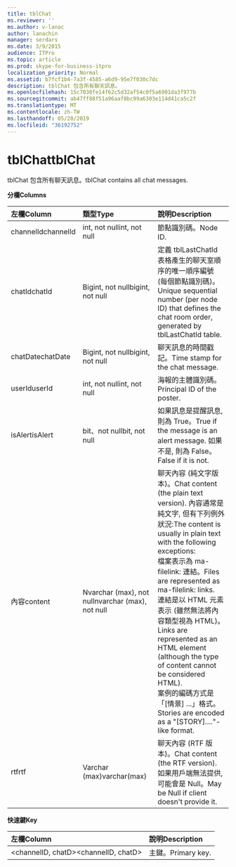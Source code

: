 ```yaml
---
title: tblChat
ms.reviewer: ''
ms.author: v-lanac
author: lanachin
manager: serdars
ms.date: 3/9/2015
audience: ITPro
ms.topic: article
ms.prod: skype-for-business-itpro
localization_priority: Normal
ms.assetid: b7fcf1b4-7a3f-4585-a6d9-95e7f030c7dc
description: tblChat 包含所有聊天訊息。
ms.openlocfilehash: 15c7030fe14f62c5d32af54c0f5a6901da3f977b
ms.sourcegitcommit: ab47ff88f51a96aaf8bc99a6303e114d41ca5c2f
ms.translationtype: MT
ms.contentlocale: zh-TW
ms.lasthandoff: 05/20/2019
ms.locfileid: "36192752"
---
```

# <a name="tblchat"></a><span data-ttu-id="5382b-103">tblChat</span><span class="sxs-lookup"><span data-stu-id="5382b-103">tblChat</span></span>
 
<span data-ttu-id="5382b-104">tblChat 包含所有聊天訊息。</span><span class="sxs-lookup"><span data-stu-id="5382b-104">tblChat contains all chat messages.</span></span>
  
<span data-ttu-id="5382b-105">**分欄**</span><span class="sxs-lookup"><span data-stu-id="5382b-105">**Columns**</span></span>

|<span data-ttu-id="5382b-106">**左欄**</span><span class="sxs-lookup"><span data-stu-id="5382b-106">**Column**</span></span>|<span data-ttu-id="5382b-107">**類型**</span><span class="sxs-lookup"><span data-stu-id="5382b-107">**Type**</span></span>|<span data-ttu-id="5382b-108">**說明**</span><span class="sxs-lookup"><span data-stu-id="5382b-108">**Description**</span></span>|
|:-----|:-----|:-----|
|<span data-ttu-id="5382b-109">channelId</span><span class="sxs-lookup"><span data-stu-id="5382b-109">channelId</span></span>  <br/> |<span data-ttu-id="5382b-110">int, not null</span><span class="sxs-lookup"><span data-stu-id="5382b-110">int, not null</span></span>  <br/> |<span data-ttu-id="5382b-111">節點識別碼。</span><span class="sxs-lookup"><span data-stu-id="5382b-111">Node ID.</span></span>  <br/> |
|<span data-ttu-id="5382b-112">chatId</span><span class="sxs-lookup"><span data-stu-id="5382b-112">chatId</span></span>  <br/> |<span data-ttu-id="5382b-113">Bigint, not null</span><span class="sxs-lookup"><span data-stu-id="5382b-113">bigint, not null</span></span>  <br/> |<span data-ttu-id="5382b-114">定義 tblLastChatId 表格產生的聊天室順序的唯一順序編號 (每個節點識別碼)。</span><span class="sxs-lookup"><span data-stu-id="5382b-114">Unique sequential number (per node ID) that defines the chat room order, generated by tblLastChatId table.</span></span>  <br/> |
|<span data-ttu-id="5382b-115">chatDate</span><span class="sxs-lookup"><span data-stu-id="5382b-115">chatDate</span></span>  <br/> |<span data-ttu-id="5382b-116">Bigint, not null</span><span class="sxs-lookup"><span data-stu-id="5382b-116">bigint, not null</span></span>  <br/> |<span data-ttu-id="5382b-117">聊天訊息的時間戳記。</span><span class="sxs-lookup"><span data-stu-id="5382b-117">Time stamp for the chat message.</span></span>  <br/> |
|<span data-ttu-id="5382b-118">userId</span><span class="sxs-lookup"><span data-stu-id="5382b-118">userId</span></span>  <br/> |<span data-ttu-id="5382b-119">int, not null</span><span class="sxs-lookup"><span data-stu-id="5382b-119">int, not null</span></span>  <br/> |<span data-ttu-id="5382b-120">海報的主體識別碼。</span><span class="sxs-lookup"><span data-stu-id="5382b-120">Principal ID of the poster.</span></span>  <br/> |
|<span data-ttu-id="5382b-121">isAlert</span><span class="sxs-lookup"><span data-stu-id="5382b-121">isAlert</span></span>  <br/> |<span data-ttu-id="5382b-122">bit、not null</span><span class="sxs-lookup"><span data-stu-id="5382b-122">bit, not null</span></span>  <br/> |<span data-ttu-id="5382b-123">如果訊息是提醒訊息, 則為 True。</span><span class="sxs-lookup"><span data-stu-id="5382b-123">True if the message is an alert message.</span></span> <span data-ttu-id="5382b-124">如果不是, 則為 False。</span><span class="sxs-lookup"><span data-stu-id="5382b-124">False if it is not.</span></span>  <br/> |
|<span data-ttu-id="5382b-125">內容</span><span class="sxs-lookup"><span data-stu-id="5382b-125">content</span></span>  <br/> |<span data-ttu-id="5382b-126">Nvarchar (max), not null</span><span class="sxs-lookup"><span data-stu-id="5382b-126">nvarchar (max), not null</span></span>  <br/> | <span data-ttu-id="5382b-127">聊天內容 (純文字版本)。</span><span class="sxs-lookup"><span data-stu-id="5382b-127">Chat content (the plain text version).</span></span> <span data-ttu-id="5382b-128">內容通常是純文字, 但有下列例外狀況:</span><span class="sxs-lookup"><span data-stu-id="5382b-128">The content is usually in plain text with the following exceptions:</span></span> <br/>  <span data-ttu-id="5382b-129">檔案表示為 ma-filelink: 連結。</span><span class="sxs-lookup"><span data-stu-id="5382b-129">Files are represented as ma-filelink: links.</span></span> <br/>  <span data-ttu-id="5382b-130">連結是以 HTML 元素表示 (雖然無法將內容類型視為 HTML)。</span><span class="sxs-lookup"><span data-stu-id="5382b-130">Links are represented as an HTML element (although the type of content cannot be considered HTML).</span></span> <br/>  <span data-ttu-id="5382b-131">案例的編碼方式是「[情景] ...」格式。</span><span class="sxs-lookup"><span data-stu-id="5382b-131">Stories are encoded as a "[STORY]...."-like format.</span></span> <br/> |
|<span data-ttu-id="5382b-132">rtf</span><span class="sxs-lookup"><span data-stu-id="5382b-132">rtf</span></span>  <br/> |<span data-ttu-id="5382b-133">Varchar (max)</span><span class="sxs-lookup"><span data-stu-id="5382b-133">varchar(max)</span></span>  <br/> |<span data-ttu-id="5382b-134">聊天內容 (RTF 版本)。</span><span class="sxs-lookup"><span data-stu-id="5382b-134">Chat content (the RTF version).</span></span> <span data-ttu-id="5382b-135">如果用戶端無法提供, 可能會是 Null。</span><span class="sxs-lookup"><span data-stu-id="5382b-135">May be Null if client doesn't provide it.</span></span>  <br/> |
   
<span data-ttu-id="5382b-136">**快速鍵**</span><span class="sxs-lookup"><span data-stu-id="5382b-136">**Key**</span></span>

|<span data-ttu-id="5382b-137">**左欄**</span><span class="sxs-lookup"><span data-stu-id="5382b-137">**Column**</span></span>|<span data-ttu-id="5382b-138">**說明**</span><span class="sxs-lookup"><span data-stu-id="5382b-138">**Description**</span></span>|
|:-----|:-----|
|<span data-ttu-id="5382b-139">\<channelID, chatD\></span><span class="sxs-lookup"><span data-stu-id="5382b-139">\<channelID, chatD\></span></span>  <br/> |<span data-ttu-id="5382b-140">主鍵。</span><span class="sxs-lookup"><span data-stu-id="5382b-140">Primary key.</span></span>  <br/> |
   


